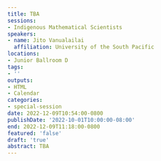 ```yaml
---
title: TBA
sessions:
- Indigenous Mathematical Scientists
speakers:
- name: Jito Vanualailai
  affiliation: University of the South Pacific
locations:
- Junior Ballroom D
tags:
- ''
outputs:
- HTML
- Calendar
categories:
- special-session
date: 2022-12-09T10:54:00-0800
publishDate: '2022-10-01T10:00:00-08:00'
end: 2022-12-09T11:18:00-0800
featured: 'false'
draft: 'true'
abstract: TBA
---
```

